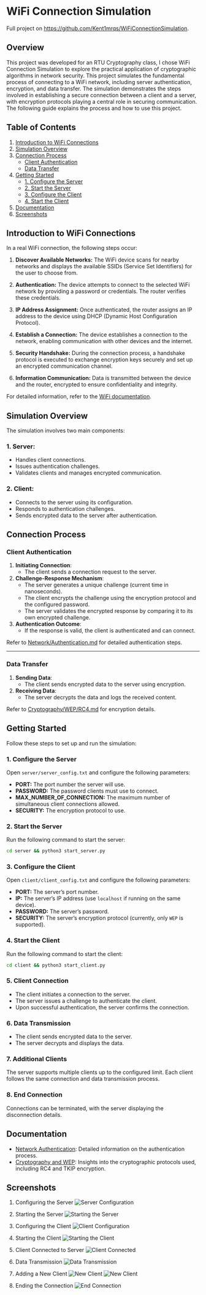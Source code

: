 # WiFi Connection Simulation

Full project on https://github.com/Kent1mrqs/WiFiConnectionSimulation.

## Overview
This project was developed for an RTU Cryptography class, I chose WiFi Connection Simulation to explore the practical application of cryptographic algorithms in network security.
This project simulates the fundamental process of connecting to a WiFi network, including server authentication, encryption, and data transfer. The simulation demonstrates the steps involved in establishing a secure connection between a client and a server, with encryption protocols playing a central role in securing communication. The following guide explains the process and how to use this project.

## Table of Contents
1. [Introduction to WiFi Connections](#introduction-to-wifi-connections)
2. [Simulation Overview](#simulation-overview)
3. [Connection Process](#connection-process)
   - [Client Authentication](#client-authentication)
   - [Data Transfer](#data-transfer)
3. [Getting Started](#getting-started)
   - [1. Configure the Server](#1-configure-the-server)
   - [2. Start the Server](#2-start-the-server)
   - [3. Configure the Client](#3-configure-the-client)
   - [4. Start the Client](#4-start-the-client)
5. [Documentation](#documentation)
6. [Screenshots](#screenshots)


## Introduction to WiFi Connections
In a real WiFi connection, the following steps occur:

1. **Discover Available Networks:**
   The WiFi device scans for nearby networks and displays the available SSIDs (Service Set Identifiers) for the user to choose from.

2. **Authentication:**
   The device attempts to connect to the selected WiFi network by providing a password or credentials. The router verifies these credentials.

3. **IP Address Assignment:**
   Once authenticated, the router assigns an IP address to the device using DHCP (Dynamic Host Configuration Protocol).

4. **Establish a Connection:**
   The device establishes a connection to the network, enabling communication with other devices and the internet.

5. **Security Handshake:**
   During the connection process, a handshake protocol is executed to exchange encryption keys securely and set up an encrypted communication channel.

6. **Information Communication:**
   Data is transmitted between the device and the router, encrypted to ensure confidentiality and integrity.

For detailed information, refer to the [WiFi documentation](Network/WiFi.md).

## Simulation Overview

The simulation involves two main components:

### 1. Server:
- Handles client connections.
- Issues authentication challenges.
- Validates clients and manages encrypted communication.

### 2. Client:
- Connects to the server using its configuration.
- Responds to authentication challenges.
- Sends encrypted data to the server after authentication.

## Connection Process
### Client Authentication
1. **Initiating Connection**:
   - The client sends a connection request to the server.
2. **Challenge-Response Mechanism**:
   - The server generates a unique challenge (current time in nanoseconds).
   - The client encrypts the challenge using the encryption protocol and the configured password.
   - The server validates the encrypted response by comparing it to its own encrypted challenge.
3. **Authentication Outcome**:
   - If the response is valid, the client is authenticated and can connect.

Refer to [Network/Authentication.md](Network/Authentification.md) for detailed authentication steps.

---

### Data Transfer
1. **Sending Data**:
   - The client sends encrypted data to the server using encryption.
2. **Receiving Data**:
   - The server decrypts the data and logs the received content.

Refer to [Cryptography/WEP/RC4.md](Cryptography/WEP/RC4.md) for encryption details.

## Getting Started
Follow these steps to set up and run the simulation:

### 1. Configure the Server
Open `server/server_config.txt` and configure the following parameters:
- **PORT:** The port number the server will use.
- **PASSWORD:** The password clients must use to connect.
- **MAX_NUMBER_OF_CONNECTION:** The maximum number of simultaneous client connections allowed.
- **SECURITY:** The encryption protocol to use.

### 2. Start the Server
Run the following command to start the server:
```bash
cd server && python3 start_server.py
```

### 3. Configure the Client
Open `client/client_config.txt` and configure the following parameters:
- **PORT:** The server’s port number.
- **IP:** The server’s IP address (use `localhost` if running on the same device).
- **PASSWORD:** The server’s password.
- **SECURITY:** The server’s encryption protocol (currently, only `WEP` is supported).

### 4. Start the Client
Run the following command to start the client:
```bash
cd client && python3 start_client.py
```

### 5. Client Connection
- The client initiates a connection to the server.
- The server issues a challenge to authenticate the client.
- Upon successful authentication, the server confirms the connection.

### 6. Data Transmission
- The client sends encrypted data to the server.
- The server decrypts and displays the data.

### 7. Additional Clients
The server supports multiple clients up to the configured limit. Each client follows the same connection and data transmission process.

### 8. End Connection
Connections can be terminated, with the server displaying the disconnection details.

## Documentation
- [Network Authentication](Network/Authentification.md): Detailed information on the authentication process.
- [Cryptography and WEP](Cryptography/README.md): Insights into the cryptographic protocols used, including RC4 and TKIP encryption.

## Screenshots

1. Configuring the Server
   ![Server Configuration](test/1-Configure_the_server.png)

2. Starting the Server
   ![Starting the Server](test/2-Start_server.png)

3. Configuring the Client
   ![Client Configuration](test/3-Configure_the_client.png)

4. Starting the Client
   ![Starting the Client](test/4-Start_client.png)

5. Client Connected to Server
   ![Client Connected](test/5-Client_connected_to_server.png)

6. Data Transmission
   ![Data Transmission](test/6-Client_sends_data.png)

7. Adding a New Client
   ![New Client](test/8.1-New_client.png)
   ![New Client](test/8.2-New_client.png)

8. Ending the Connection
   ![End Connection](test/9-End_connection.png)















